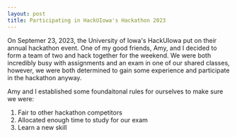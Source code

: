 ```yaml
---
layout: post
title: Participating in HackUIowa's Hackathon 2023
---
```


On Septemer 23, 2023, the University of Iowa's HackUIowa put on their annual hackathon event. One of my good friends, Amy, and I decided to form a team of two and hack together for the weekend. We were both incredibly busy with assignments and an exam in one of our shared classes, however, we were both determined to gain some experience and participate in the hackathon anyway. 

Amy and I established some foundaitonal rules for ourselves to make sure we were: 
1. Fair to other hackathon competitors 
2. Allocated enough time to study for our exam 
3. Learn a new skill 

